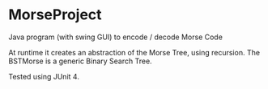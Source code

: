 # MorseProject
Java program (with swing GUI) to encode / decode Morse Code

At runtime it creates an abstraction of the Morse Tree, using recursion. 
The BSTMorse is a generic Binary Search Tree. 

Tested using JUnit 4.
